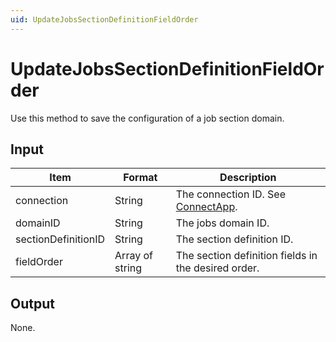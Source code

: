 ```yaml
---
uid: UpdateJobsSectionDefinitionFieldOrder
---
```


# UpdateJobsSectionDefinitionFieldOrder

Use this method to save the configuration of a job section domain.

## Input

| Item                | Format          | Description                                           |
|---------------------|-----------------|-------------------------------------------------------|
| connection          | String          | The connection ID. See [ConnectApp](xref:ConnectApp). |
| domainID            | String          | The jobs domain ID.                                   |
| sectionDefinitionID | String          | The section definition ID.                            |
| fieldOrder          | Array of string | The section definition fields in the desired order.   |

## Output

None.
